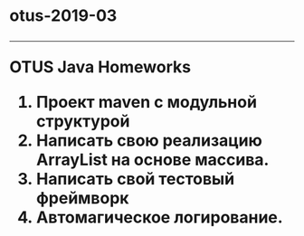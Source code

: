 <h1> otus-2019-03
  
<hr>

OTUS Java Homeworks
1. Проект maven с модульной структурой
2. Написать свою реализацию ArrayList на основе массива.
3. Написать свой тестовый фреймворк
4. Автомагическое логирование.
